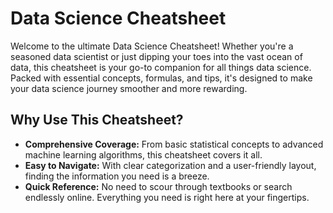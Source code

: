 # Data Science Cheatsheet

Welcome to the ultimate Data Science Cheatsheet! Whether you're a seasoned data scientist or just dipping your toes into the vast ocean of data, this cheatsheet is your go-to companion for all things data science. Packed with essential concepts, formulas, and tips, it's designed to make your data science journey smoother and more rewarding.

## Why Use This Cheatsheet?

- **Comprehensive Coverage:** From basic statistical concepts to advanced machine learning algorithms, this cheatsheet covers it all.
- **Easy to Navigate:** With clear categorization and a user-friendly layout, finding the information you need is a breeze.
- **Quick Reference:** No need to scour through textbooks or search endlessly online. Everything you need is right here at your fingertips.

